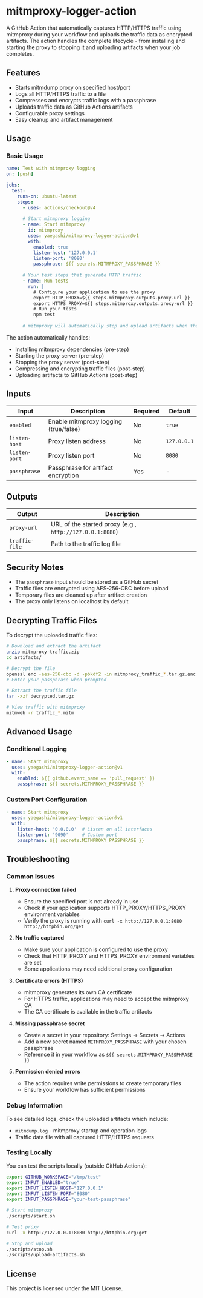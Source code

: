 # mitmproxy-logger-action

A GitHub Action that automatically captures HTTP/HTTPS traffic using mitmproxy during your workflow and uploads the traffic data as encrypted artifacts. The action handles the complete lifecycle - from installing and starting the proxy to stopping it and uploading artifacts when your job completes.

## Features

- Starts mitmdump proxy on specified host/port
- Logs all HTTP/HTTPS traffic to a file
- Compresses and encrypts traffic logs with a passphrase
- Uploads traffic data as GitHub Actions artifacts
- Configurable proxy settings
- Easy cleanup and artifact management

## Usage

### Basic Usage

```yaml
name: Test with mitmproxy logging
on: [push]

jobs:
  test:
    runs-on: ubuntu-latest
    steps:
      - uses: actions/checkout@v4
      
      # Start mitmproxy logging
      - name: Start mitmproxy
        id: mitmproxy
        uses: yaegashi/mitmproxy-logger-action@v1
        with:
          enabled: true
          listen-host: '127.0.0.1'
          listen-port: '8080'
          passphrase: ${{ secrets.MITMPROXY_PASSPHRASE }}
      
      # Your test steps that generate HTTP traffic
      - name: Run tests
        run: |
          # Configure your application to use the proxy
          export HTTP_PROXY=${{ steps.mitmproxy.outputs.proxy-url }}
          export HTTPS_PROXY=${{ steps.mitmproxy.outputs.proxy-url }}
          # Run your tests
          npm test
      
      # mitmproxy will automatically stop and upload artifacts when the job completes
```

The action automatically handles:
- Installing mitmproxy dependencies (pre-step)
- Starting the proxy server (pre-step)  
- Stopping the proxy server (post-step)
- Compressing and encrypting traffic files (post-step)
- Uploading artifacts to GitHub Actions (post-step)

## Inputs

| Input | Description | Required | Default |
|-------|-------------|----------|---------|
| `enabled` | Enable mitmproxy logging (true/false) | No | `true` |
| `listen-host` | Proxy listen address | No | `127.0.0.1` |
| `listen-port` | Proxy listen port | No | `8080` |
| `passphrase` | Passphrase for artifact encryption | Yes | - |

## Outputs

| Output | Description |
|--------|-------------|
| `proxy-url` | URL of the started proxy (e.g., `http://127.0.0.1:8080`) |
| `traffic-file` | Path to the traffic log file |

## Security Notes

- The `passphrase` input should be stored as a GitHub secret
- Traffic files are encrypted using AES-256-CBC before upload
- Temporary files are cleaned up after artifact creation
- The proxy only listens on localhost by default

## Decrypting Traffic Files

To decrypt the uploaded traffic files:

```bash
# Download and extract the artifact
unzip mitmproxy-traffic.zip
cd artifacts/

# Decrypt the file
openssl enc -aes-256-cbc -d -pbkdf2 -in mitmproxy_traffic_*.tar.gz.enc -out decrypted.tar.gz
# Enter your passphrase when prompted

# Extract the traffic file
tar -xzf decrypted.tar.gz

# View traffic with mitmproxy
mitmweb -r traffic_*.mitm
```

## Advanced Usage

### Conditional Logging

```yaml
- name: Start mitmproxy
  uses: yaegashi/mitmproxy-logger-action@v1
  with:
    enabled: ${{ github.event_name == 'pull_request' }}
    passphrase: ${{ secrets.MITMPROXY_PASSPHRASE }}
```

### Custom Port Configuration

```yaml
- name: Start mitmproxy
  uses: yaegashi/mitmproxy-logger-action@v1
  with:
    listen-host: '0.0.0.0'  # Listen on all interfaces
    listen-port: '9090'     # Custom port
    passphrase: ${{ secrets.MITMPROXY_PASSPHRASE }}
```

## Troubleshooting

### Common Issues

1. **Proxy connection failed**
   - Ensure the specified port is not already in use
   - Check if your application supports HTTP_PROXY/HTTPS_PROXY environment variables
   - Verify the proxy is running with `curl -x http://127.0.0.1:8080 http://httpbin.org/get`

2. **No traffic captured**
   - Make sure your application is configured to use the proxy
   - Check that HTTP_PROXY and HTTPS_PROXY environment variables are set
   - Some applications may need additional proxy configuration

3. **Certificate errors (HTTPS)**
   - mitmproxy generates its own CA certificate
   - For HTTPS traffic, applications may need to accept the mitmproxy CA
   - The CA certificate is available in the traffic artifacts

4. **Missing passphrase secret**
   - Create a secret in your repository: Settings → Secrets → Actions
   - Add a new secret named `MITMPROXY_PASSPHRASE` with your chosen passphrase
   - Reference it in your workflow as `${{ secrets.MITMPROXY_PASSPHRASE }}`

5. **Permission denied errors**
   - The action requires write permissions to create temporary files
   - Ensure your workflow has sufficient permissions

### Debug Information

To see detailed logs, check the uploaded artifacts which include:
- `mitmdump.log` - mitmproxy startup and operation logs
- Traffic data file with all captured HTTP/HTTPS requests

### Testing Locally

You can test the scripts locally (outside GitHub Actions):
```bash
export GITHUB_WORKSPACE="/tmp/test"
export INPUT_ENABLED="true"
export INPUT_LISTEN_HOST="127.0.0.1"
export INPUT_LISTEN_PORT="8080"
export INPUT_PASSPHRASE="your-test-passphrase"

# Start mitmproxy
./scripts/start.sh

# Test proxy
curl -x http://127.0.0.1:8080 http://httpbin.org/get

# Stop and upload
./scripts/stop.sh
./scripts/upload-artifacts.sh
```

## License

This project is licensed under the MIT License.
